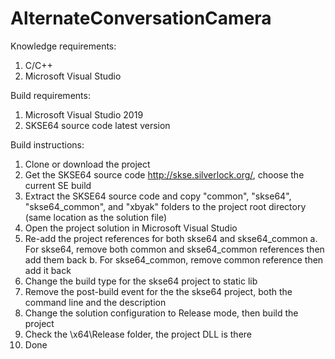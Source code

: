 # AlternateConversationCamera

Knowledge requirements:
1. C/C++
2. Microsoft Visual Studio

Build requirements:
1. Microsoft Visual Studio 2019
2. SKSE64 source code latest version

Build instructions:
1. Clone or download the project
2. Get the SKSE64 source code http://skse.silverlock.org/, choose the current SE build
3. Extract the SKSE64 source code and copy "common", "skse64", "skse64_common", and "xbyak" folders to the project root directory (same location as the solution file)
4. Open the project solution in Microsoft Visual Studio
5. Re-add the project references for both skse64 and skse64_common
   a. For skse64, remove both common and skse64_common references then add them back
   b. For skse64_common, remove common reference then add it back
6. Change the build type for the skse64 project to static lib
7. Remove the post-build event for the the skse64 project, both the command line and the description
8. Change the solution configuration to Release mode, then build the project
9. Check the \x64\Release folder, the project DLL is there
10. Done
